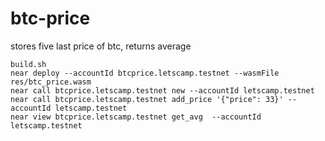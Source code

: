 # btc-price

stores five last price of btc, returns average 

```
build.sh
near deploy --accountId btcprice.letscamp.testnet --wasmFile res/btc_price.wasm
near call btcprice.letscamp.testnet new --accountId letscamp.testnet
near call btcprice.letscamp.testnet add_price '{"price": 33}' --accountId letscamp.testnet
near view btcprice.letscamp.testnet get_avg  --accountId letscamp.testnet


```

